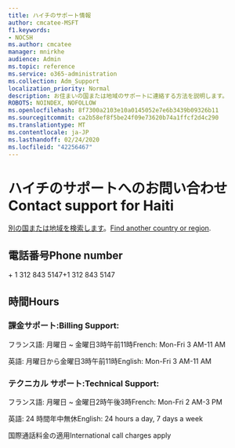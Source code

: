 ```yaml
---
title: ハイチのサポート情報
author: cmcatee-MSFT
f1.keywords:
- NOCSH
ms.author: cmcatee
manager: mnirkhe
audience: Admin
ms.topic: reference
ms.service: o365-administration
ms.collection: Adm_Support
localization_priority: Normal
description: お住まいの国または地域のサポートに連絡する方法を説明します。
ROBOTS: NOINDEX, NOFOLLOW
ms.openlocfilehash: 8f7300a2103e10a0145052e7e6b3439b09326b11
ms.sourcegitcommit: ca2b58ef8f5be24f09e73620b74a1ffcf2d4c290
ms.translationtype: MT
ms.contentlocale: ja-JP
ms.lasthandoff: 02/24/2020
ms.locfileid: "42256467"
---
```

# <a name="contact-support-for-haiti"></a><span data-ttu-id="5b71c-103">ハイチのサポートへのお問い合わせ</span><span class="sxs-lookup"><span data-stu-id="5b71c-103">Contact support for Haiti</span></span>

<span data-ttu-id="5b71c-104">[別の国または地域を検索します](../contact-support-for-business-products.md)。</span><span class="sxs-lookup"><span data-stu-id="5b71c-104">[Find another country or region](../contact-support-for-business-products.md).</span></span>

## <a name="phone-number"></a><span data-ttu-id="5b71c-105">電話番号</span><span class="sxs-lookup"><span data-stu-id="5b71c-105">Phone number</span></span>
<span data-ttu-id="5b71c-106">+ 1 312 843 5147</span><span class="sxs-lookup"><span data-stu-id="5b71c-106">+1 312 843 5147</span></span>

## <a name="hours"></a><span data-ttu-id="5b71c-107">時間</span><span class="sxs-lookup"><span data-stu-id="5b71c-107">Hours</span></span>
### <a name="billing-support"></a><span data-ttu-id="5b71c-108">課金サポート:</span><span class="sxs-lookup"><span data-stu-id="5b71c-108">Billing Support:</span></span>

<span data-ttu-id="5b71c-109">フランス語: 月曜日 ~ 金曜日3時午前11時</span><span class="sxs-lookup"><span data-stu-id="5b71c-109">French: Mon-Fri 3 AM-11 AM</span></span>

<span data-ttu-id="5b71c-110">英語: 月曜日から金曜日3時午前11時</span><span class="sxs-lookup"><span data-stu-id="5b71c-110">English: Mon-Fri 3 AM-11 AM</span></span>

### <a name="technical-support"></a><span data-ttu-id="5b71c-111">テクニカル サポート:</span><span class="sxs-lookup"><span data-stu-id="5b71c-111">Technical Support:</span></span>

<span data-ttu-id="5b71c-112">フランス語: 月曜日 ~ 金曜日2時午後3時</span><span class="sxs-lookup"><span data-stu-id="5b71c-112">French: Mon-Fri 2 AM-3 PM</span></span>

<span data-ttu-id="5b71c-113">英語: 24 時間年中無休</span><span class="sxs-lookup"><span data-stu-id="5b71c-113">English: 24 hours a day, 7 days a week</span></span>

<span data-ttu-id="5b71c-114">国際通話料金の適用</span><span class="sxs-lookup"><span data-stu-id="5b71c-114">International call charges apply</span></span>